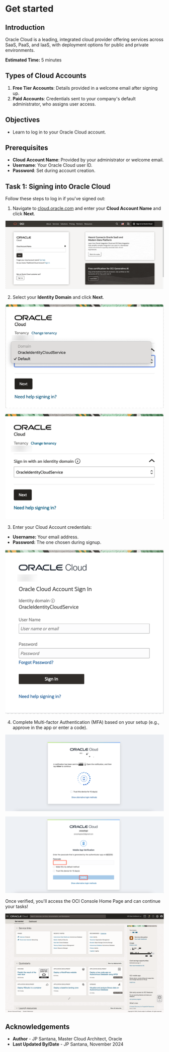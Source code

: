 # Get started

## Introduction

Oracle Cloud is a leading, integrated cloud provider offering services across SaaS, PaaS, and IaaS, with deployment options for public and private environments.

**Estimated Time:** 5 minutes

## Types of Cloud Accounts

1. **Free Tier Accounts**: Details provided in a welcome email after signing up.
2. **Paid Accounts**: Credentials sent to your company's default administrator, who assigns user access.

## Objectives

- Learn to log in to your Oracle Cloud account.

## Prerequisites

- **Cloud Account Name**: Provided by your administrator or welcome email.
- **Username**: Your Oracle Cloud user ID.
- **Password**: Set during account creation.

## Task 1: Signing into Oracle Cloud

Follow these steps to log in if you've signed out:

1. Navigate to [cloud.oracle.com](https://cloud.oracle.com) and enter your **Cloud Account Name** and click **Next**.

![Image alt text](images/sample1.png)

2. Select your **Identity Domain** and click **Next**.

![Image alt text](images/sample2.png)

![Image alt text](images/sample3.png)

3. Enter your Cloud Account credentials:

- **Username:** Your email address.
- **Password:** The one chosen during signup.

![Image alt text](images/sample4.png)

4. Complete Multi-factor Authentication (MFA) based on your setup (e.g., approve in the app or enter a code).

![Image alt text](images/sample5.png)

![Image alt text](images/sample6.png)

Once verified, you'll access the OCI Console Home Page and can continue your tasks!

![Image alt text](images/sample7.png)

## Acknowledgements

- **Author** - JP Santana, Master Cloud Architect, Oracle
- **Last Updated By/Date** - JP Santana, November 2024
